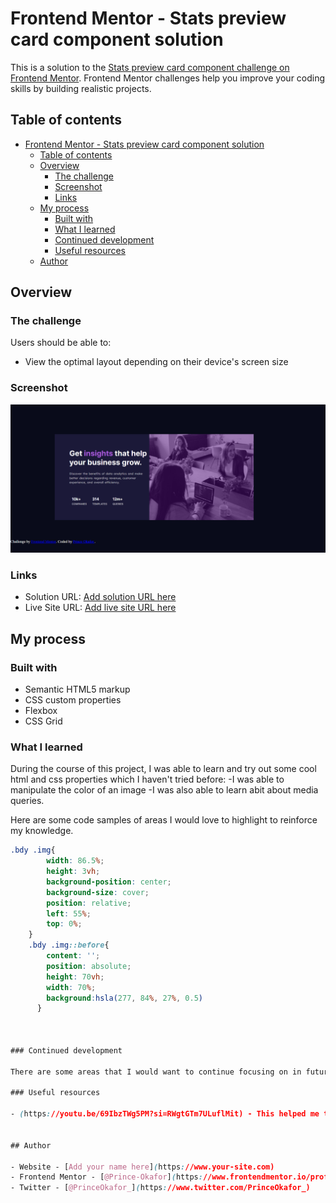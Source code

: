 # Frontend Mentor - Stats preview card component solution

This is a solution to the [Stats preview card component challenge on Frontend Mentor](https://www.frontendmentor.io/challenges/stats-preview-card-component-8JqbgoU62). Frontend Mentor challenges help you improve your coding skills by building realistic projects. 

## Table of contents

- [Frontend Mentor - Stats preview card component solution](#frontend-mentor---stats-preview-card-component-solution)
  - [Table of contents](#table-of-contents)
  - [Overview](#overview)
    - [The challenge](#the-challenge)
    - [Screenshot](#screenshot)
    - [Links](#links)
  - [My process](#my-process)
    - [Built with](#built-with)
    - [What I learned](#what-i-learned)
    - [Continued development](#continued-development)
    - [Useful resources](#useful-resources)
  - [Author](#author)




## Overview

### The challenge

Users should be able to:

- View the optimal layout depending on their device's screen size

### Screenshot

![](./Solution.png)


### Links

- Solution URL: [Add solution URL here](https://your-solution-url.com)
- Live Site URL: [Add live site URL here](https://your-live-site-url.com)

## My process

### Built with

- Semantic HTML5 markup
- CSS custom properties
- Flexbox
- CSS Grid


### What I learned
During the course of this project,  I was able to learn and try out some cool html and css properties which I haven't tried before:
-I was able to manipulate the color of an image
-I was also able to learn abit about media queries.

 Here are some code samples of areas I would love to highlight to reinforce my  knowledge.



```css
.bdy .img{
        width: 86.5%;
        height: 3vh;
        background-position: center;
        background-size: cover;
        position: relative;
        left: 55%;
        top: 0%;
    }
    .bdy .img::before{
        content: '';
        position: absolute;
        height: 70vh;
        width: 70%;
        background:hsla(277, 84%, 27%, 0.5) 
      }



### Continued development

There are some areas that I would want to continue focusing on in future projects. Some concepts I'm still not completely comfortable with and find useful that I would love to refine and perfect are the css media queries and the css flexbox.

### Useful resources

- (https://youtu.be/69IbzTWg5PM?si=RWgtGTm7ULuflMit) - This helped me to understand media queries abit . I'd recommend it to anyone still learning this concept.


## Author

- Website - [Add your name here](https://www.your-site.com)
- Frontend Mentor - [@Prince-Okafor](https://www.frontendmentor.io/profile/Prince-Okafor)
- Twitter - [@PrinceOkafor_](https://www.twitter.com/PrinceOkafor_)

